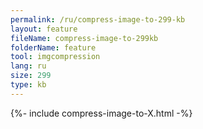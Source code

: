 ```yaml
---
permalink: /ru/compress-image-to-299-kb
layout: feature
fileName: compress-image-to-299kb
folderName: feature
tool: imgcompression
lang: ru
size: 299
type: kb
---
```


{%- include compress-image-to-X.html -%}
